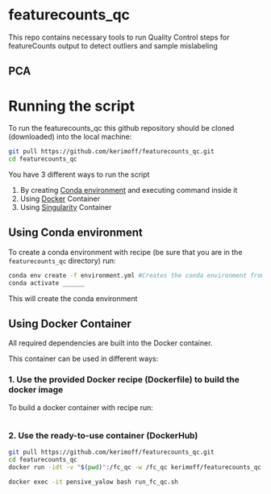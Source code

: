 # featurecounts_qc
This repo contains necessary tools to run Quality Control steps for featureCounts output to detect outliers and sample mislabeling

## PCA 








# Running the script
To run the featurecounts_qc this github repository should be cloned (downloaded) into the local machine:
```bash
git pull https://github.com/kerimoff/featurecounts_qc.git
cd featurecounts_qc
```

You have 3 different ways to run the script

1. By creating [Conda environment](https://docs.conda.io/projects/conda/en/latest/user-guide/tasks/manage-environments.html#creating-an-environment-with-commands) and executing command inside it
2. Using [Docker](https://www.docker.com/) Container 
3. Using [Singularity](https://www.sylabs.io/docs/) Container

## Using Conda environment
To create a conda environment with recipe (be sure that you are in the `featurecounts_qc` directory) run:

```bash
conda env create -f environment.yml #Creates the conda environment from provided recipe 
conda activate ______ 
```
This will create the conda environment
## Using Docker Container
All required dependencies are built into the Docker container. 

This container can be used in different ways:

### 1.  Use the provided Docker recipe (Dockerfile) to build the docker image
To build a docker container with recipe run:
```bash

```





### 2.  Use the ready-to-use container (DockerHub)
```bash
git pull https://github.com/kerimoff/featurecounts_qc.git
cd featurecounts_qc
docker run -idt -v "$(pwd)":/fc_qc -w /fc_qc kerimoff/featurecounts_qc
```


```bash
docker exec -it pensive_yalow bash run_fc_qc.sh
```